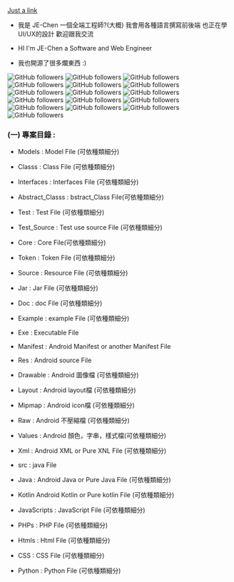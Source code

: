 <a href="http://www.youtube.com/watch?v=dQw4w9WgXcQ">Just a link</a>

* 我是 JE-Chen 一個全端工程師?(大概) 我會用各種語言撰寫前後端 也正在學UI/UX的設計 歡迎跟我交流

* HI I'm JE-Chen a Software and Web Engineer

* 我也開源了很多爛東西 :)

<img alt="GitHub followers" src="https://img.shields.io/badge/Program use-Java-green">
<img alt="GitHub followers" src="https://img.shields.io/badge/Program use-C-green">
<img alt="GitHub followers" src="https://img.shields.io/badge/Program use-C++-green">
<img alt="GitHub followers" src="https://img.shields.io/badge/Program use-Python-green">
<img alt="GitHub followers" src="https://img.shields.io/badge/Program use-PHP-green">
<img alt="GitHub followers" src="https://img.shields.io/badge/Program use-JavaScript-green">
<img alt="GitHub followers" src="https://img.shields.io/badge/Program use-R-green">
<img alt="GitHub followers" src="https://img.shields.io/badge/Program use-CShape-green">

<img alt="GitHub followers" src="https://img.shields.io/badge/Web UI use-HTML5-green">
<img alt="GitHub followers" src="https://img.shields.io/badge/Web UI use-CSS-green">
<img alt="GitHub followers" src="https://img.shields.io/badge/Web UI use-BootStrap-green">

<img alt="GitHub followers" src="https://img.shields.io/badge/Learning use-Rust-red">
<img alt="GitHub followers" src="https://img.shields.io/badge/Learning use-Ruby-red">
<img alt="GitHub followers" src="https://img.shields.io/badge/Learning use-Go-red">
<img alt="GitHub followers" src="https://img.shields.io/badge/Learning use-Elixir-red">
<img alt="GitHub followers" src="https://img.shields.io/badge/Learning use-CUDA-red">

### (一) 專案目錄 :

* Models : Model File (可依種類細分)

* Classs : Class File (可依種類細分)

* Interfaces : Interfaces File (可依種類細分)

* Abstract_Classs : bstract_Class File(可依種類細分)

* Test : Test File (可依種類細分)

* Test_Source : Test use source File (可依種類細分)

* Core : Core File(可依種類細分)

* Token : Token File (可依種類細分)

* Source : Resource File (可依種類細分)

* Jar : Jar File (可依種類細分)

* Doc : doc File (可依種類細分)

* Example : example File (可依種類細分)

* Exe : Executable File

* Manifest : Android Manifest or another Manifest File

* Res : Android source File

* Drawable : Android 圖像檔 (可依種類細分)

* Layout : Android layout檔 (可依種類細分)

* Mipmap : Android icon檔 (可依種類細分)

* Raw : Android 不壓縮檔 (可依種類細分)

* Values : Android 顏色，字串，樣式檔(可依種類細分)

* Xml : Android XML or Pure XNL File (可依種類細分)

* src : java File 

* Java : Android Java  or Pure Java File (可依種類細分)

* Kotlin Android Kotlin  or Pure kotlin File (可依種類細分)

* JavaScripts : JavaScript File (可依種類細分)

* PHPs : PHP File (可依種類細分)

* Htmls : Html File (可依種類細分)

* CSS : CSS File (可依種類細分)

* Python : Python File (可依種類細分)

